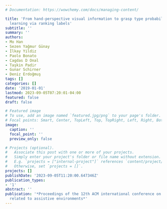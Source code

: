 ```yaml
---
# Documentation: https://wowchemy.com/docs/managing-content/

title: 'From hand-perspective visual information to grasp type probabilities: deep
  learning via ranking labels'
subtitle: ''
summary: ''
authors:
- Mo Han
- Sezen Yağmur Günay
- İlkay Yildiz
- Paolo Bonato
- Cagdas D Onal
- Taşkin Padir
- Gunar Schirner
- Deniz Erdoğmuş
tags: []
categories: []
date: '2019-01-01'
lastmod: 2023-09-05T07:20:01-04:00
featured: false
draft: false

# Featured image
# To use, add an image named `featured.jpg/png` to your page's folder.
# Focal points: Smart, Center, TopLeft, Top, TopRight, Left, Right, BottomLeft, Bottom, BottomRight.
image:
  caption: ''
  focal_point: ''
  preview_only: false

# Projects (optional).
#   Associate this post with one or more of your projects.
#   Simply enter your project's folder or file name without extension.
#   E.g. `projects = ["internal-project"]` references `content/project/deep-learning/index.md`.
#   Otherwise, set `projects = []`.
projects: []
publishDate: '2023-09-05T11:20:00.647346Z'
publication_types:
- '1'
abstract: ''
publication: '*Proceedings of the 12th ACM international conference on pervasive technologies
  related to assistive environments*'
---
```

